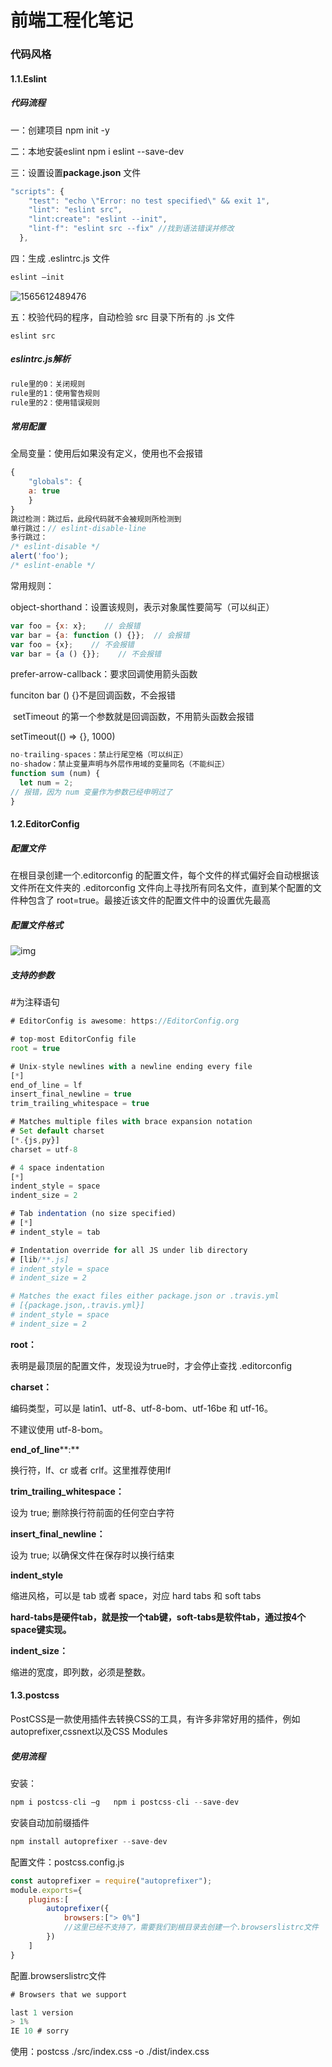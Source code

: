 # 前端工程化笔记

### 代码风格

#### 1.1.Eslint

##### 代码流程

一：创建项目  npm init -y

二：本地安装eslint npm i eslint --save-dev

三：设置设置**package.json** 文件 

```javascript
"scripts": {
    "test": "echo \"Error: no test specified\" && exit 1",
    "lint": "eslint src",
    "lint:create": "eslint --init",
    "lint-f": "eslint src --fix" //找到语法错误并修改
  },
```

四：生成 .eslintrc.js 文件

```javascript
eslint –init
```

![1565612489476](C:\Users\dell\AppData\Roaming\Typora\typora-user-images\1565612489476.png)

五：校验代码的程序，自动检验 src 目录下所有的 .js 文件

```
eslint src
```

##### eslintrc.js解析

```javascript
rule里的0：关闭规则
rule里的1：使用警告规则
rule里的2：使用错误规则
```

##### 常用配置

全局变量：使用后如果没有定义，使用也不会报错

```JavaScript
{
    "globals": {
    a: true
    }
}
跳过检测：跳过后，此段代码就不会被规则所检测到
单行跳过：// eslint-disable-line
多行跳过：
/* eslint-disable */
alert('foo');
/* eslint-enable */
```

常用规则：

object-shorthand：设置该规则，表示对象属性要简写（可以纠正）

```JavaScript
var foo = {x: x};    // 会报错
var bar = {a: function () {}};  // 会报错
var foo = {x};    // 不会报错
var bar = {a () {}};    // 不会报错
```

prefer-arrow-callback：要求回调使用箭头函数

funciton bar () {}不是回调函数，不会报错

​		setTimeout 的第一个参数就是回调函数，不用箭头函数会报错

setTimeout(() => {}, 1000)

```JavaScript
no-trailing-spaces：禁止行尾空格（可以纠正）
no-shadow：禁止变量声明与外层作用域的变量同名（不能纠正）
function sum (num) {
  let num = 2;    
// 报错，因为 num 变量作为参数已经申明过了
}
```

#### 1.2.EditorConfig

##### 配置文件	

在根目录创建一个.editorconfig 的配置文件，每个文件的样式偏好会自动根据该文件所在文件夹的 .editorconfig 文件向上寻找所有同名文件，直到某个配置的文件种包含了 root=true。最接近该文件的配置文件中的设置优先最高

##### 配置文件格式

![img](file:///C:\Users\dell\AppData\Local\Temp\ksohtml15284\wps1.jpg)

##### 支持的参数

#为注释语句

```JavaScript
# EditorConfig is awesome: https://EditorConfig.org

# top-most EditorConfig file
root = true

# Unix-style newlines with a newline ending every file
[*]
end_of_line = lf
insert_final_newline = true
trim_trailing_whitespace = true

# Matches multiple files with brace expansion notation
# Set default charset
[*.{js,py}]
charset = utf-8

# 4 space indentation
[*]
indent_style = space
indent_size = 2

# Tab indentation (no size specified)
# [*]
# indent_style = tab

# Indentation override for all JS under lib directory
# [lib/**.js]
# indent_style = space
# indent_size = 2

# Matches the exact files either package.json or .travis.yml
# [{package.json,.travis.yml}]
# indent_style = space
# indent_size = 2

```

**root：**

表明是最顶层的配置文件，发现设为true时，才会停止查找 .editorconfig 

**charset：**

编码类型，可以是 latin1、utf-8、utf-8-bom、utf-16be 和 utf-16。

不建议使用 utf-8-bom。

**end_of_line****:**

换行符，lf、cr 或者 crlf。这里推荐使用lf

**trim_trailing_whitespace：**

设为 true; 删除换行符前面的任何空白字符

**insert_final_newline：**

设为 true; 以确保文件在保存时以换行结束

**indent_style**

缩进风格，可以是 tab 或者 space，对应 hard tabs 和 soft tabs

**hard-tabs是硬件tab，就是按一个tab键，soft-tabs是软件tab，通过按4个space键实现。**

**indent_size：**

缩进的宽度，即列数，必须是整数。

#### 1.3.postcss

PostCSS是一款使用插件去转换CSS的工具，有许多非常好用的插件，例如autoprefixer,cssnext以及CSS Modules

##### 使用流程

安装：

```JavaScript
npm i postcss-cli –g   npm i postcss-cli --save-dev
```

安装自动加前缀插件

```JavaScript
npm install autoprefixer --save-dev
```

配置文件：postcss.config.js

```JavaScript
const autoprefixer = require("autoprefixer");
module.exports={
    plugins:[
        autoprefixer({
            browsers:["> 0%"] 
            //这里已经不支持了，需要我们到根目录去创建一个.browserslistrc文件
        })
    ]
}
```

配置.browserslistrc文件

```JavaScript
# Browsers that we support

last 1 version
> 1%
IE 10 # sorry
```

使用：postcss ./src/index.css -o ./dist/index.css